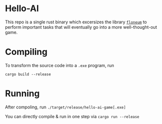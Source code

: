 
# Hello-AI

This repo is a single rust binary which excersizes the library [`floneum`](https://github.com/floneum/floneum)
to perform important tasks that will eventually go into a more well-thought-out game.

# Compiling

To transform the source code into a `.exe` program, run

```
cargo build --release
```


# Running

After compoling, run `./target/release/hello-ai-game[.exe]`

You can directly compile & run in one step via `cargo run --release`


